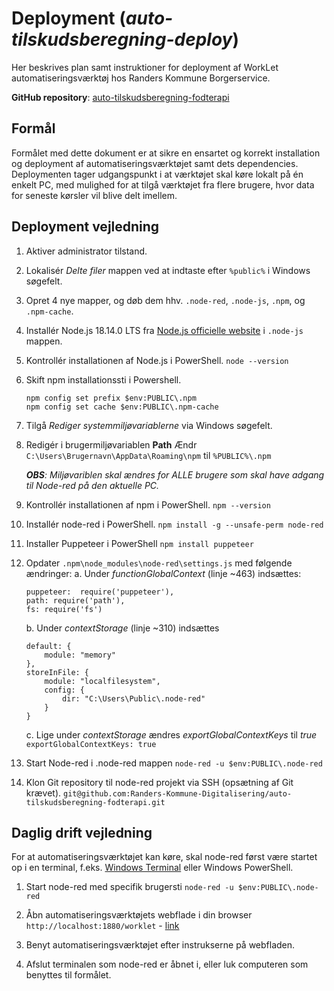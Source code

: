 # Deployment (*auto-tilskudsberegning-deploy*)
Her beskrives plan samt instruktioner for deployment af WorkLet automatiseringsværktøj hos Randers Kommune Borgerservice.

**GitHub repository**: [auto-tilskudsberegning-fodterapi](https://github.com/Randers-Kommune-Digitalisering/auto-tilskudsberegning-fodterapi)

## Formål
Formålet med dette dokument er at sikre en ensartet og korrekt installation og deployment af automatiseringsværktøjet samt dets dependencies. Deploymenten tager udgangspunkt i at værktøjet skal køre lokalt på én enkelt PC, med mulighed for at tilgå værktøjet fra flere brugere, hvor data for seneste kørsler vil blive delt imellem. 

## Deployment vejledning
1. Aktiver administrator tilstand.

2. Lokalisér *Delte filer* mappen ved at indtaste efter `%public%` i Windows søgefelt.

3. Opret 4 nye mapper, og døb dem hhv. `.node-red`, `.node-js`, `.npm`, og `.npm-cache`.

4. Installér Node.js 18.14.0 LTS fra [Node.js officielle website](https://nodejs.org/en/download) i  `.node-js` mappen.

5. Kontrollér installationen af Node.js i PowerShell.
	`node --version`

6. Skift npm installationssti i Powershell.
	```
	npm config set prefix $env:PUBLIC\.npm
	npm config set cache $env:PUBLIC\.npm-cache
	```

7. Tilgå *Rediger systemmiljøvariablerne* via Windows søgefelt.

8. Redigér i brugermiljøvariablen **Path** 
	Ændr `C:\Users\Brugernavn\AppData\Roaming\npm` til `%PUBLIC%\.npm`

	***OBS**: Miljøvariblen skal ændres for ALLE brugere som skal have adgang til Node-red på den aktuelle PC.*
	
9. Kontrollér installationen af npm i PowerShell.
	`npm --version`
	
10. Installér node-red i PowerShell.
	`npm install -g --unsafe-perm node-red`

11. Installer Puppeteer i PowerShell
	`npm install puppeteer`

14. Opdater `.npm\node_modules\node-red\settings.js` med følgende ændringer:
	 a. Under *functionGlobalContext* (linje ~463) indsættes:
	```
	puppeteer:  require('puppeteer'),
	path: require('path'),
	fs: require('fs')
	```
	b. Under *contextStorage* (linje ~310) indsættes
	```
	default: {
		module: "memory"
	},
	storeInFile: {
		module: "localfilesystem",
		config: {
			dir: "C:\Users\Public\.node-red"
		}
	}
	```
	c. Lige under *contextStorage* ændres *exportGlobalContextKeys* til *true*
	`exportGlobalContextKeys: true`

12. Start Node-red i .node-red mappen
	 `node-red -u $env:PUBLIC\.node-red`
	 
15. Klon Git repository til node-red projekt via SSH (opsætning af Git krævet).
	`git@github.com:Randers-Kommune-Digitalisering/auto-tilskudsberegning-fodterapi.git`
	

## Daglig drift vejledning
For at automatiseringsværktøjet kan køre, skal node-red først være startet op i en terminal, f.eks. [Windows Terminal](https://www.microsoft.com/store/productId/9N0DX20HK701) eller Windows PowerShell. 
1. Start node-red med specifik brugersti
	`node-red -u $env:PUBLIC\.node-red`
	
2. Åbn automatiseringsværktøjets webflade i din browser
	`http://localhost:1880/worklet` - [link](http://localhost:1880/worklet)

3. Benyt automatiseringsværktøjet efter instrukserne på webfladen.

4. Afslut terminalen som node-red er åbnet i, eller luk computeren som benyttes til formålet.
